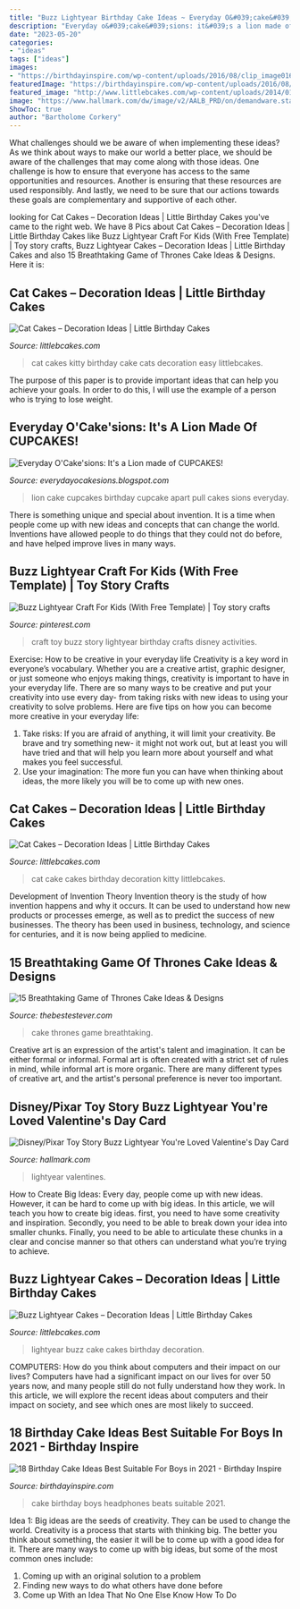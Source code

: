 ```yaml
---
title: "Buzz Lightyear Birthday Cake Ideas ~ Everyday O&#039;cake&#039;sions: It&#039;s A Lion Made Of Cupcakes!"
description: "Everyday o&#039;cake&#039;sions: it&#039;s a lion made of cupcakes!"
date: "2023-05-20"
categories:
- "ideas"
tags: ["ideas"]
images:
- "https://birthdayinspire.com/wp-content/uploads/2016/08/clip_image016_thumb.jpg"
featuredImage: "https://birthdayinspire.com/wp-content/uploads/2016/08/clip_image016_thumb.jpg"
featured_image: "http://www.littlebcakes.com/wp-content/uploads/2014/01/Cat-Cake-Pictures.jpg"
image: "https://www.hallmark.com/dw/image/v2/AALB_PRD/on/demandware.static/-/Sites-hallmark-master/default/dwe9668877/images/finished-goods/products/299VKD6062/Disney-Pixar-Toy-Valentines-Day-Card_299VKD6062_01.jpg?sw=1200&amp;sh=1200&amp;sm=fit"
ShowToc: true
author: "Bartholome Corkery"
---
```



What challenges should we be aware of when implementing these ideas?
As we think about ways to make our world a better place, we should be aware of the challenges that may come along with those ideas. One challenge is how to ensure that everyone has access to the same opportunities and resources. Another is ensuring that these resources are used responsibly. And lastly, we need to be sure that our actions towards these goals are complementary and supportive of each other.

	

		
looking for Cat Cakes – Decoration Ideas | Little Birthday Cakes you've came to the right web. We have 8 Pics about Cat Cakes – Decoration Ideas | Little Birthday Cakes like Buzz Lightyear Craft For Kids (With Free Template) | Toy story crafts, Buzz Lightyear Cakes – Decoration Ideas | Little Birthday Cakes and also 15 Breathtaking Game of Thrones Cake Ideas &amp; Designs. Here it is:
		
    
## Cat Cakes – Decoration Ideas | Little Birthday Cakes

<img loading=lazy src="http://www.littlebcakes.com/wp-content/uploads/2014/01/Kitty-Cat-Cakes.jpg" onerror="this.onerror=null;this.src='https://tse1.mm.bing.net/th?id=OIP.O5KK-Yqo4YLdRTXdq0P86AHaJ-&amp;pid=15.1';" alt="Cat Cakes – Decoration Ideas | Little Birthday Cakes">

_Source: littlebcakes.com_

>cat cakes kitty birthday cake cats decoration easy littlebcakes. 

	

The purpose of this paper is to provide important ideas that can help you achieve your goals. In order to do this, I will use the example of a person who is trying to lose weight.

    
## Everyday O&#039;Cake&#039;sions: It&#039;s A Lion Made Of CUPCAKES!

<img loading=lazy src="http://2.bp.blogspot.com/-cliURB87uSM/UBbB5ZlCTMI/AAAAAAAAAVw/QCnqyriw2iA/s1600/39.jpg" onerror="this.onerror=null;this.src='https://tse2.mm.bing.net/th?id=OIP.LN4u5_R1GY5lltJrtg48nAHaJ4&amp;pid=15.1';" alt="Everyday O&#039;Cake&#039;sions: It&#039;s a Lion made of CUPCAKES!">

_Source: everydayocakesions.blogspot.com_

>lion cake cupcakes birthday cupcake apart pull cakes sions everyday. 

	

There is something unique and special about invention. It is a time when people come up with new ideas and concepts that can change the world. Inventions have allowed people to do things that they could not do before, and have helped improve lives in many ways.

    
## Buzz Lightyear Craft For Kids (With Free Template) | Toy Story Crafts

<img loading=lazy src="https://i.pinimg.com/736x/55/56/1c/55561c8a36f54d9174136ad46ffb1b30.jpg" onerror="this.onerror=null;this.src='https://tse3.mm.bing.net/th?id=OIP.UQs3sPwOusPci7CkzeEiDgHaJ4&amp;pid=15.1';" alt="Buzz Lightyear Craft For Kids (With Free Template) | Toy story crafts">

_Source: pinterest.com_

>craft toy buzz story lightyear birthday crafts disney activities. 

	

Exercise: How to be creative in your everyday life
Creativity is a key word in everyone’s vocabulary. Whether you are a creative artist, graphic designer, or just someone who enjoys making things, creativity is important to have in your everyday life. There are so many ways to be creative and put your creativity into use every day- from taking risks with new ideas to using your creativity to solve problems. Here are five tips on how you can become more creative in your everyday life: 
1. Take risks: If you are afraid of anything, it will limit your creativity. Be brave and try something new- it might not work out, but at least you will have tried and that will help you learn more about yourself and what makes you feel successful. 
2. Use your imagination: The more fun you can have when thinking about ideas, the more likely you will be to come up with new ones.

    
## Cat Cakes – Decoration Ideas | Little Birthday Cakes

<img loading=lazy src="http://www.littlebcakes.com/wp-content/uploads/2014/01/Cat-Cake-Pictures.jpg" onerror="this.onerror=null;this.src='https://tse2.mm.bing.net/th?id=OIP.iQQD8-Sf6GA6OSht9V0MuQHaHf&amp;pid=15.1';" alt="Cat Cakes – Decoration Ideas | Little Birthday Cakes">

_Source: littlebcakes.com_

>cat cake cakes birthday decoration kitty littlebcakes. 

	

Development of Invention Theory
Invention theory is the study of how invention happens and why it occurs. It can be used to understand how new products or processes emerge, as well as to predict the success of new businesses. The theory has been used in business, technology, and science for centuries, and it is now being applied to medicine.

    
## 15 Breathtaking Game Of Thrones Cake Ideas &amp; Designs

<img loading=lazy src="https://www.thebestestever.com/images/2020/09/game-of-thrones-cake-ideas-9-958x1024.jpg" onerror="this.onerror=null;this.src='https://tse1.mm.bing.net/th?id=OIP.MicuFTUi0o7CZfNyMkxIYgHaH6&amp;pid=15.1';" alt="15 Breathtaking Game of Thrones Cake Ideas &amp; Designs">

_Source: thebestestever.com_

>cake thrones game breathtaking. 

	

Creative art is an expression of the artist's talent and imagination. It can be either formal or informal. Formal art is often created with a strict set of rules in mind, while informal art is more organic. There are many different types of creative art, and the artist's personal preference is never too important.

    
## Disney/Pixar Toy Story Buzz Lightyear You&#039;re Loved Valentine&#039;s Day Card

<img loading=lazy src="https://www.hallmark.com/dw/image/v2/AALB_PRD/on/demandware.static/-/Sites-hallmark-master/default/dwe9668877/images/finished-goods/products/299VKD6062/Disney-Pixar-Toy-Valentines-Day-Card_299VKD6062_01.jpg?sw=1200&amp;sh=1200&amp;sm=fit" onerror="this.onerror=null;this.src='https://tse4.mm.bing.net/th?id=OIP.-9a_lpGgl9-q_TDgl_YH7wHaHa&amp;pid=15.1';" alt="Disney/Pixar Toy Story Buzz Lightyear You&#039;re Loved Valentine&#039;s Day Card">

_Source: hallmark.com_

>lightyear valentines. 

	

How to Create Big Ideas:
Every day, people come up with new ideas. However, it can be hard to come up with big ideas. In this article, we will teach you how to create big ideas. first, you need to have some creativity and inspiration. Secondly, you need to be able to break down your idea into smaller chunks. Finally, you need to be able to articulate these chunks in a clear and concise manner so that others can understand what you’re trying to achieve.

    
## Buzz Lightyear Cakes – Decoration Ideas | Little Birthday Cakes

<img loading=lazy src="http://www.littlebcakes.com/wp-content/uploads/2014/01/Buzz-Lightyear-Cake-Ideas.jpg" onerror="this.onerror=null;this.src='https://tse4.mm.bing.net/th?id=OIP.Jm5dch7W1HmGqyCcjx8UuwHaFj&amp;pid=15.1';" alt="Buzz Lightyear Cakes – Decoration Ideas | Little Birthday Cakes">

_Source: littlebcakes.com_

>lightyear buzz cake cakes birthday decoration. 

	

COMPUTERS: How do you think about computers and their impact on our lives?
Computers have had a significant impact on our lives for over 50 years now, and many people still do not fully understand how they work. In this article, we will explore the recent ideas about computers and their impact on society, and see which ones are most likely to succeed.

    
## 18 Birthday Cake Ideas Best Suitable For Boys In 2021 - Birthday Inspire

<img loading=lazy src="https://birthdayinspire.com/wp-content/uploads/2016/08/clip_image016_thumb.jpg" onerror="this.onerror=null;this.src='https://tse4.mm.bing.net/th?id=OIP.DWapkLrKxsfn4-tN4tSOOAHaHa&amp;pid=15.1';" alt="18 Birthday Cake Ideas Best Suitable For Boys in 2021 - Birthday Inspire">

_Source: birthdayinspire.com_

>cake birthday boys headphones beats suitable 2021. 

	

Idea 1: Big ideas are the seeds of creativity. They can be used to change the world.
Creativity is a process that starts with thinking big. The better you think about something, the easier it will be to come up with a good idea for it. There are many ways to come up with big ideas, but some of the most common ones include:
1. Coming up with an original solution to a problem
2. Finding new ways to do what others have done before
3. Come up With an Idea That No One Else Know How To Do


